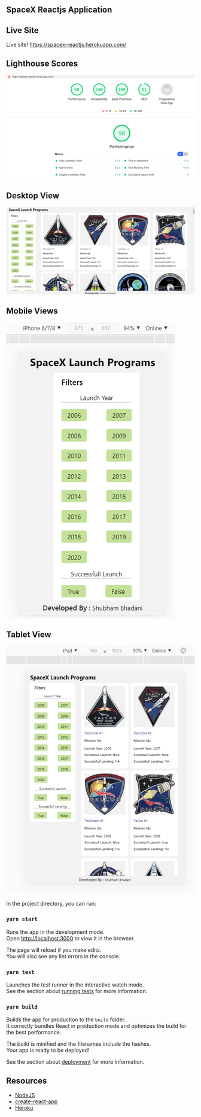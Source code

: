 
## SpaceX Reactjs Application

## Live Site

Live site! https://spacex-reactjs.herokuapp.com/

## Lighthouse Scores

![Lighthouse Scores](/scores.png)

## Desktop View

![Desktop View](/desk1.png)

## Mobile Views

![Mobile Views](/mob1.png)

## Tablet View

![Tablet View](/tab.png)

In the project directory, you can run:

### `yarn start`

Runs the app in the development mode.<br />
Open [http://localhost:3000](http://localhost:3000) to view it in the browser.

The page will reload if you make edits.<br />
You will also see any lint errors in the console.

### `yarn test`

Launches the test runner in the interactive watch mode.<br />
See the section about [running tests](https://facebook.github.io/create-react-app/docs/running-tests) for more information.

### `yarn build`

Builds the app for production to the `build` folder.<br />
It correctly bundles React in production mode and optimizes the build for the best performance.

The build is minified and the filenames include the hashes.<br />
Your app is ready to be deployed!

See the section about [deployment](https://facebook.github.io/create-react-app/docs/deployment) for more information.

## Resources

- [NodeJS](https://nodejs.org/en/download/)
- [create-react-app](https://create-react-app.dev/docs/getting-started)
- [Heroku](https://www.heroku.com/)

